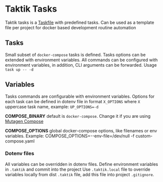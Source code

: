 # Taktik Tasks

Taktik tasks is a [Taskfile](https://taskfile.dev) with predefined tasks.
Can be used as a template file per project for docker based development routine automation

## Tasks

Small subset of `docker-compose` tasks is defined. Tasks options can be extended with environment variables. All commands can be configured with environment variables, in addition, CLI arguments can be forwarded. Usage `task up -- -d`

## Variables

Tasks commands are configurable with environment variables.
Options for each task can be defined in dotenv file in format `X_OPTIONS` where `X` uppercase task name, example: `UP_OPTIONS=-d`

**COMPOSE_BINARY** default is `docker-compose`. Change it if you are using [Mutagen Compose](https://mutagen.io/documentation/orchestration/compose)

**COMPOSE_OPTIONS** global docker-compose options, like filenames or env variables. Example: COMPOSE_OPTIONS=--env-file=/dev/null -f custom-compose.yaml

### Dotenv files

All variables can be overridden in dotenv files. Define environment variables in `.taktik` and commit into the project
Use `.taktik.local` file to override variables locally from dist `.taktik` file, add this file into project `.gitignore`.
